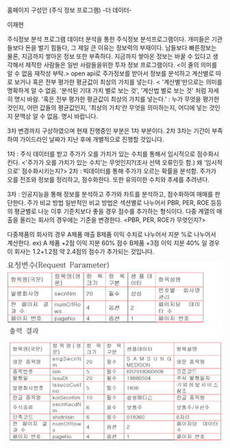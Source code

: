 홈페이지 구성안
(주식 정보 프로그램)
-더 데이터-

이재현

주식정보 분석 프로그램
 데이터 분석을 통한 주식정보 분석프로그램이다.
개미들은 기관들보다 돈을 벌기 힘들다, 그 제일 큰 이유는 정보력의 부재이다. 남들보다 빠른정보는 물론, 지금까지 쌓아온 정보 또한 부족하다.
지금까지 쌓아온 정보는 바꿀 수 있다고 생각해서 제작한 사람들은 일반 사람들을위한 투자 정보 프로그램이다.
<이 줄의 의미를 알 수 없음 재작성 부탁.>
open api로 주가정보를 받아서 정보를 분석하고 계산별로 따로 보거나 혹은 전부 평가한 평균값이 최상의 가치를 넣는다. 
<
'계산별'만으로는 의미를 명확하게 알 수 없음. '분석된 기대 가치 별로 보는 것', '계산법 별로 보는 것' 처럼 자세히 명시 바람.
'혹은 전부 평가한 평균값이 최상의 가치를 넣는다.' : 누가 무엇을 평가한 것인지, 어떤 값들의 평균값인지, '최상의 가치'란 무엇을 의미하는지, 어디에 넣는 것인지 문맥상 알 수 없음. 명시 바랍니다.
>
3차 변경까지 구상하였으며 현재 진행중인 부분은 1차 부분이다.
2차 3차는 기간이 부족하여 가이드라인 날짜가 지난 후에 개별적으로 진행할 것입니다. 

1차 : 주식 데이터를 받고 주가가 오를 가치가 있는 수치를 통해서 임시적으로 점수화시킨다.
<'주가가 오를 가치가 있는 수치'는 무엇인지?(조사 선택 오류인듯 함.) 왜 '임시적으로' 점수화시키는지?>
2차 : 빅데이터를 통해 주가가 오르는 확률을 분석함. 주가가 오를 전조와 정보를 정리하고, 점수화한다. 또한 유의미한 수치와 추세를 추려낸다.

3차 : 인공지능을 통해 정보를 분석하고 주가와 차트를 분석하고, 점수화하여 매매를 판단한다.
 주가 비교 방법
 일반적인 비교 방법은 섹션별로 나누어서 PBR, PER, ROE 등등의 평균별로 나눈 이후 기준치보다 좋을 경우 점수를 추가하는 형식이다.
다중 계열의 매출을 올리는 회사의 경우에는 기준을 변경한다.
<PBR, PER, ROE가 무엇인지?>
 
 다중제품의 회사의 경우 
A제품 매출 B제품 이익 수치로 나누어서 지분 %로 나누어서 계산한다. 
 ex) A 제품 +2점 이익 지분 60% 점수 B제품 +3점 이익 지분 40% 일 경우 이 회사는 1.2+1.2점 약 2.4점의 점수가 추가되는 것입니다.
 
![aa](/img/aa.GIF)
![ab](/img/ab.GIF)
